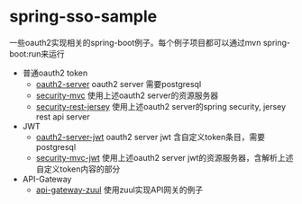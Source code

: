 # spring-sso-sample

一些oauth2实现相关的spring-boot例子。每个例子项目都可以通过mvn spring-boot:run来运行

* 普通oauth2 token
    * [oauth2-server](./oauth2-server) oauth2 server  需要postgresql
    * [security-mvc](./security-mvc) 使用上述oauth2 server的资源服务器
    * [security-rest-jersey](./security-rest-jersey) 使用上述oauth2 server的spring security, jersey rest api server 
* JWT
    * [oauth2-server-jwt](./oauth2-server-jwt) oauth2 server jwt 含自定义token条目，需要postgresql
    * [security-mvc-jwt](./security-mvc-jwt) 使用上述oauth2 server jwt的资源服务器，含解析上述自定义token内容的部分
* API-Gateway
    * [api-gateway-zuul](./api-gateway-zuul) 使用zuul实现API网关的例子
    
    
    
